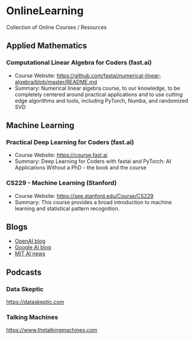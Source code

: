 # OnlineLearning
Collection of Online Courses / Resources 

## Applied Mathematics

### Computational Linear Algebra for Coders (fast.ai)
- Course Website: https://github.com/fastai/numerical-linear-algebra/blob/master/README.md
- Summary: Numerical linear algebra course, to our knowledge, to be completely centered around practical applications and to use cutting edge algorithms and tools, including PyTorch, Numba, and randomized SVD

## Machine Learning

### Practical Deep Learning for Coders (fast.ai)
- Course Website: https://course.fast.ai
- Summary: Deep Learning for Coders with fastai and PyTorch: AI Applications Without a PhD - the book and the course

### CS229 - Machine Learning (Stanford)
- Course Website: https://see.stanford.edu/Course/CS229
- Summary: This course provides a broad introduction to machine learning and statistical pattern recognition.

## Blogs
- [OpenAI blog](https://openai.com/blog/)
- [Google AI blog](https://blog.google/technology/ai/)
- [MIT AI news](https://news.mit.edu/topic/artificial-intelligence2)

## Podcasts

### Data Skeptic
https://dataskeptic.com

### Talking Machines
https://www.thetalkingmachines.com
